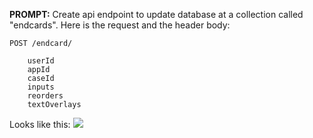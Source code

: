 
**PROMPT:**
Create api endpoint to update database at a collection called "endcards". Here is the request and the header body:
```
POST /endcard/  
  
    userId  
    appId  
    caseId  
    inputs  
    reorders  
    textOverlays
```

Looks like this:
![](ECn1Z4p.png)
